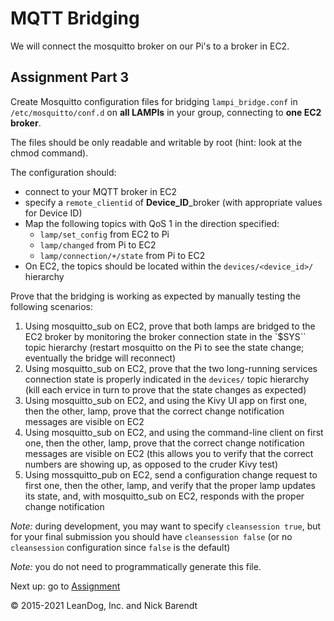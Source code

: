 # MQTT Bridging

We will connect the mosquitto broker on our Pi's to a broker in EC2.

## Assignment Part 3

Create Mosquitto configuration files for bridging `lampi_bridge.conf` in `/etc/mosquitto/conf.d` on **all LAMPIs** in your group, connecting to **one EC2 broker**.  

The files should be only readable and writable by root (hint: look at the chmod command).

The configuration should:

* connect to your MQTT broker in EC2
* specify a `remote_clientid` of **Device\_ID**\_broker  (with appropriate values for Device ID)
* Map the following topics with QoS 1 in the direction specified:
    * `lamp/set_config` from EC2 to Pi
    * `lamp/changed` from Pi to EC2
    * `lamp/connection/+/state` from Pi to EC2
* On EC2, the topics should be located within the `devices/<device_id>/` hierarchy


Prove that the bridging is working as expected by manually testing the following scenarios:

1. Using mosquitto\_sub on EC2, prove that both lamps are bridged to the EC2 broker by monitoring the broker connection state in the `$SYS`` topic hierarchy (restart mosquitto on the Pi to see the state change; eventually the bridge will reconnect)
1. Using mosquitto\_sub on EC2, prove that the two long-running services connection state is properly indicated in the `devices/` topic hierarchy (kill each ervice in turn to prove that the state changes as expected)
1. Using mosquitto\_sub on EC2, and using the Kivy UI app on first one, then the other, lamp, prove that the correct change notification messages are visible on EC2
1. Using mosquitto\_sub on EC2, and using the command-line client on first one, then the other, lamp,  prove that the correct change notification messages are visible on EC2 (this allows you to verify that the correct numbers are showing up, as opposed to the cruder Kivy test)
1. Using mossquitto\_pub on EC2, send a configuration change request to first one, then the other, lamp, and verify that the proper lamp updates its state, and, with mosquitto\_sub on EC2, responds with the proper change notification


*Note:* during development, you may want to specify `cleansession true`, but for your final submission you should have `cleansession false` (or no `cleansession` configuration since `false` is the default)

*Note:* you do not need to programmatically generate this file.   

Next up: go to [Assignment](../04.10_Assignment/README.md)

&copy; 2015-2021 LeanDog, Inc. and Nick Barendt
